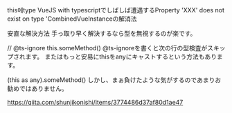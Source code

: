 this에type
VueJS with typescriptでしばしば遭遇するProperty 'XXX' does not exist on type 'CombinedVueInstanceの解消法

安直な解決方法
手っ取り早く解決するなら型を無視するのが楽です。

// @ts-ignore
this.someMethod()
@ts-ignoreを書くと次の行の型検査がスキップされます。
またはもっと安易にthisをanyにキャストするという方法もあります。

(this as any).someMethod()
しかし、まぁ負けたような気がするのであまりお勧めではありません。



https://qiita.com/shunjikonishi/items/3774486d37af80d1ae47